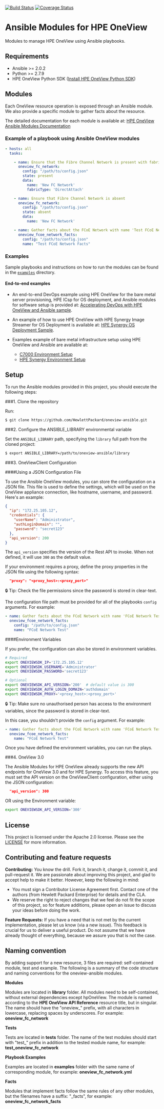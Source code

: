 [![Build Status](https://travis-ci.org/HewlettPackard/oneview-ansible.svg?branch=master)](https://travis-ci.org/HewlettPackard/oneview-ansible)
[![Coverage Status](https://coveralls.io/repos/github/HewlettPackard/oneview-ansible/badge.svg?branch=master)](https://coveralls.io/github/HewlettPackard/oneview-ansible?branch=master)

# Ansible Modules for HPE OneView

Modules to manage HPE OneView using Ansible playbooks.

## Requirements

 - Ansible >= 2.0.2
 - Python >= 2.7.9
 - HPE OneView Python SDK ([Install HPE OneView Python SDK](https://github.com/HewlettPackard/python-hpOneView#installation))

## Modules

Each OneView resource operation is exposed through an Ansible module. We also provide a specific module to gather facts about the resource.

The detailed documentation for each module is available at: [HPE OneView Ansible Modules Documentation](oneview-ansible.md)

### Example of a playbook using Ansible OneView modules

```yml
- hosts: all
  tasks:

    - name: Ensure that the Fibre Channel Network is present with fabricType 'DirectAttach'
      oneview_fc_network:
        config: "/path/to/config.json"
        state: present
        data:
          name: 'New FC Network'
          fabricType: 'DirectAttach'

    - name: Ensure that Fibre Channel Network is absent
      oneview_fc_network:
        config: "/path/to/config.json"
        state: absent
        data:
          name: 'New FC Network'

    - name: Gather facts about the FCoE Network with name 'Test FCoE Network Facts'
      oneview_fcoe_network_facts:
        config: "/path/to/config.json"
        name: "Test FCoE Network Facts"
```

### Examples

Sample playbooks and instructions on how to run the modules can be found in the [`examples`](/examples) directory.

#### End-to-end examples

- An end-to-end DevOps example using HPE OneView for the bare metal server provisioning, HPE ICsp for OS deployment, and Ansible modules for software setup is provided at: [Accelerating DevOps with HPE OneView and Ansible sample](/examples/oneview-web-farm).

- An example of how to use HPE OneView with HPE Synergy Image Streamer for OS Deployment is available at: [HPE Synergy OS Deployment Sample](https://github.com/HewlettPackard/oneview-ansible/blob/master/examples/synergy_create_server_profile_with_deployment_plan.yml). 

- Examples example of bare metal infrastructure setup using HPE OneView and Ansible are available at:
  - [C7000 Environment Setup](https://github.com/HewlettPackard/oneview-ansible/blob/master/examples/c7000_environment_setup.yml)
  - [HPE Synergy Environment Setup](https://github.com/HewlettPackard/oneview-ansible/blob/master/examples/synergy_environment_setup.yml)

## Setup

To run the Ansible modules provided in this project, you should execute the following steps:

###1. Clone the repository

Run:

```bash
$ git clone https://github.com/HewlettPackard/oneview-ansible.git
```

###2. Configure the ANSIBLE_LIBRARY environmental variable

Set the `ANSIBLE_LIBRARY` path, specifying the `library` full path from the cloned project:

```bash
$ export ANSIBLE_LIBRARY=/path/to/oneview-ansible/library
```

###3. OneViewClient Configuration

####Using a JSON Configuration File

To use the Ansible OneView modules, you can store the configuration on a JSON file. This file is used to define the
settings, which will be used on the OneView appliance connection, like hostname, username, and password. Here's an
example:

```json
{
  "ip": "172.25.105.12",
  "credentials": {
    "userName": "Administrator",
    "authLoginDomain": "",
    "password": "secret123"
  },
  "api_version": 200
}
```

The `api_version` specifies the version of the Rest API to invoke. When not defined, it will use `300` as the
default value.

If your environment requires a proxy, define the proxy properties in the JSON file using the following syntax:

```json
  "proxy": "<proxy_host>:<proxy_port>"
```

:lock: Tip: Check the file permissions since the password is stored in clear-text.

The configuration file path must be provided for all of the playbooks `config` arguments. For example:

```yml
- name: Gather facts about the FCoE Network with name 'FCoE Network Test'
  oneview_fcoe_network_facts:
    config: "/path/to/config.json"
    name: "FCoE Network Test"
```

####Environment Variables

If you prefer, the configuration can also be stored in environment variables.

```bash
# Required
export ONEVIEWSDK_IP='172.25.105.12'
export ONEVIEWSDK_USERNAME='Administrator'
export ONEVIEWSDK_PASSWORD='secret123'

# Optional
export ONEVIEWSDK_API_VERSION='200'  # default value is 300
export ONEVIEWSDK_AUTH_LOGIN_DOMAIN='authdomain'
export ONEVIEWSDK_PROXY='<proxy_host>:<proxy_port>'
```

:lock: Tip: Make sure no unauthorised person has access to the environment variables, since the password is stored in clear-text.

In this case, you shouldn't provide the `config` argument. For example:

```yml
- name: Gather facts about the FCoE Network with name 'FCoE Network Test'
  oneview_fcoe_network_facts:
    name: "FCoE Network Test"
```

Once you have defined the environment variables, you can run the plays.

###4. OneView 3.0

The Ansible Modules for HPE OneView already supports the new API endpoints for OneView 3.0 and for HPE Synergy.
To access this feature, you must set the API version on the OneViewClient configuration, either using the JSON configuration:

```json
  "api_version": 300
```
OR using the Environment variable:

```bash
export ONEVIEWSDK_API_VERSION='300'
```


## License

This project is licensed under the Apache 2.0 license. Please see the [LICENSE](LICENSE) for more information.

## Contributing and feature requests

**Contributing:** You know the drill. Fork it, branch it, change it, commit it, and pull-request it.
We are passionate about improving this project, and glad to accept help to make it better. However, keep the following in mind:

 - You must sign a Contributor License Agreement first. Contact one of the authors (from Hewlett Packard Enterprise) for details and the CLA.
 - We reserve the right to reject changes that we feel do not fit the scope of this project, so for feature additions, please open an issue to discuss your ideas before doing the work.

**Feature Requests:** If you have a need that is not met by the current implementation, please let us know (via a new issue).
This feedback is crucial for us to deliver a useful product. Do not assume that we have already thought of everything, because we assure you that is not the case.

## Naming convention

By adding support for a new resource, 3 files are required: self-contained module, test and example.
The following is a summary of the code structure and naming conventions for the oneview-ansible modules.

**Modules**

Modules are located in **library** folder. All modules need to be self-contained,
without external dependencies except hpOneView.
The module is named according to the **HPE OneView API Reference** resource title, but in singular.
The name should have the "oneview_" prefix, with all characters in lowercase,
replacing spaces by underscores. For example: **oneview_fc_network**

**Tests**

Tests are located in **tests** folder. The name of the test modules should start with
"test_" prefix in addition to the tested module name, for example: **test_oneview_fc_network**

**Playbook Examples**

Examples are located in **examples** folder with the same name of corresponding module,
for example: **oneview_fc_network.yml**

**Facts**

Modules that implement facts follow the same rules of any other modules, but the filenames have a suffix: "_facts", for example: **oneview_fc_network_facts**
